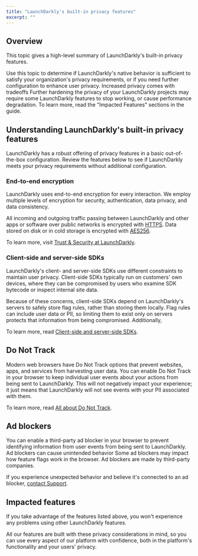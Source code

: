 ```yaml
---
title: "LaunchDarkly's built-in privacy features"
excerpt: ""
---
```

## Overview
This topic gives a high-level summary of LaunchDarkly's built-in privacy features. 

Use this topic to determine if LaunchDarkly's native behavior is sufficient to satisfy your organization's privacy requirements, or if you need further configuration to enhance user privacy. 
<Callout intent="alert">
  <CalloutTitle>Increased privacy comes with tradeoffs</CalloutTitle>
   <CalloutDescription>Further hardening the privacy of your LaunchDarkly projects may require some LaunchDarkly features to stop working, or cause performance degradation. To learn more, read the \"Impacted Features\" sections in the guide.</CalloutDescription>
</Callout>

## Understanding LaunchDarkly's built-in privacy features
LaunchDarkly has a robust offering of privacy features in a basic out-of-the-box configuration. Review the features below to see if LaunchDarkly meets your privacy requirements without additional configuration.

### End-to-end encryption
LaunchDarkly uses end-to-end encryption for every interaction. We employ multiple levels of encryption for security, authentication, data privacy, and data consistency. 

All incoming and outgoing traffic passing between LaunchDarkly and other apps or software over public networks is encrypted with [HTTPS](https://en.wikipedia.org/wiki/HTTPS). Data stored on disk or in cold storage is encrypted with [AES256](https://en.wikipedia.org/wiki/Advanced_Encryption_Standard). 

To learn more, visit [Trust & Security at LaunchDarkly](https://launchdarkly.com/security/).

### Client-side and server-side SDKs
LaunchDarkly's client- and server-side SDKs use different constraints to maintain user privacy. Client-side SDKs typically run on customers' own devices, where they can be compromised by users who examine SDK bytecode or inspect internal site data. 

Because of these concerns, client-side SDKs depend on LaunchDarkly's servers to safely store flag rules, rather than storing them locally. Flag rules can include user data or PII, so limiting them to exist only on servers protects that information from being compromised. Additionally, 

To learn more, read [Client-side and server-side SDKs](./client-side-and-server-side).

## Do Not Track
Modern web browsers have Do Not Track options that prevent websites, apps, and services from harvesting user data. You can enable Do Not Track in your browser to keep individual user events about your actions from being sent to LaunchDarkly. This will not negatively impact your experience; it just means that LaunchDarkly will not see events with your PII associated with them.

To learn more, read [All about Do Not Track](https://allaboutdnt.com/).

## Ad blockers
You can enable a third-party ad blocker in your browser to prevent identifying information from user events from being sent to LaunchDarkly. 
<Callout intent="alert">
  <CalloutTitle>Ad blockers can cause unintended behavior</CalloutTitle>
  <CalloutDescription>Some ad blockers may impact how feature flags work in the browser. Ad blockers are made by third-party companies. 
  
  If you experience unexpected behavior and believe it's connected to an ad blocker, [contact Support](https://support.launchdarkly.com/hc/en-us).</CalloutDescription>
</Callout>

## Impacted features
If you take advantage of the features listed above, you won't experience any problems using other LaunchDarkly features.

All our features are built with these privacy considerations in mind, so you can use every aspect of our platform with confidence, both in the platform's functionality and your users' privacy.